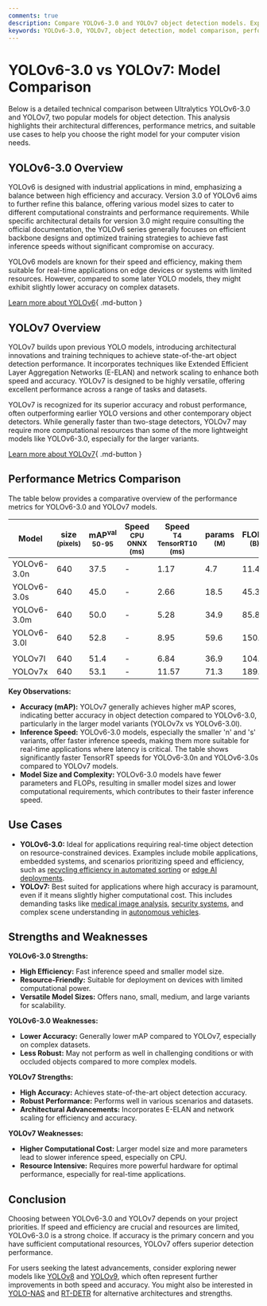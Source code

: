 ```yaml
---
comments: true
description: Compare YOLOv6-3.0 and YOLOv7 object detection models. Explore strengths, weaknesses, performance metrics, and use cases for optimal selection.
keywords: YOLOv6-3.0, YOLOv7, object detection, model comparison, performance metrics, real-time AI, computer vision, Ultralytics, machine learning models
---
```


# YOLOv6-3.0 vs YOLOv7: Model Comparison

Below is a detailed technical comparison between Ultralytics YOLOv6-3.0 and YOLOv7, two popular models for object detection. This analysis highlights their architectural differences, performance metrics, and suitable use cases to help you choose the right model for your computer vision needs.


<script async src="https://cdn.jsdelivr.net/npm/chart.js@3.9.1/dist/chart.min.js"></script>
<script defer src="../../javascript/benchmark.js"></script>

<canvas id="modelComparisonChart" width="1024" height="400" active-models='["YOLOv6-3.0", "YOLOv7"]'></canvas>

## YOLOv6-3.0 Overview

YOLOv6 is designed with industrial applications in mind, emphasizing a balance between high efficiency and accuracy. Version 3.0 of YOLOv6 aims to further refine this balance, offering various model sizes to cater to different computational constraints and performance requirements. While specific architectural details for version 3.0 might require consulting the official documentation, the YOLOv6 series generally focuses on efficient backbone designs and optimized training strategies to achieve fast inference speeds without significant compromise on accuracy.

YOLOv6 models are known for their speed and efficiency, making them suitable for real-time applications on edge devices or systems with limited resources. However, compared to some later YOLO models, they might exhibit slightly lower accuracy on complex datasets.

[Learn more about YOLOv6](https://docs.ultralytics.com/models/yolov6/){ .md-button }

## YOLOv7 Overview

YOLOv7 builds upon previous YOLO models, introducing architectural innovations and training techniques to achieve state-of-the-art object detection performance. It incorporates techniques like Extended Efficient Layer Aggregation Networks (E-ELAN) and network scaling to enhance both speed and accuracy. YOLOv7 is designed to be highly versatile, offering excellent performance across a range of tasks and datasets.

YOLOv7 is recognized for its superior accuracy and robust performance, often outperforming earlier YOLO versions and other contemporary object detectors. While generally faster than two-stage detectors, YOLOv7 may require more computational resources than some of the more lightweight models like YOLOv6-3.0, especially for the larger variants.

[Learn more about YOLOv7](https://docs.ultralytics.com/models/yolov7/){ .md-button }

## Performance Metrics Comparison

The table below provides a comparative overview of the performance metrics for YOLOv6-3.0 and YOLOv7 models.

| Model       | size<br><sup>(pixels) | mAP<sup>val<br>50-95 | Speed<br><sup>CPU ONNX<br>(ms) | Speed<br><sup>T4 TensorRT10<br>(ms) | params<br><sup>(M) | FLOPs<br><sup>(B) |
| ----------- | --------------------- | -------------------- | ------------------------------ | ----------------------------------- | ------------------ | ----------------- |
| YOLOv6-3.0n | 640                   | 37.5                 | -                              | 1.17                                | 4.7                | 11.4              |
| YOLOv6-3.0s | 640                   | 45.0                 | -                              | 2.66                                | 18.5               | 45.3              |
| YOLOv6-3.0m | 640                   | 50.0                 | -                              | 5.28                                | 34.9               | 85.8              |
| YOLOv6-3.0l | 640                   | 52.8                 | -                              | 8.95                                | 59.6               | 150.7             |
|             |                       |                      |                                |                                     |                    |                   |
| YOLOv7l     | 640                   | 51.4                 | -                              | 6.84                                | 36.9               | 104.7             |
| YOLOv7x     | 640                   | 53.1                 | -                              | 11.57                               | 71.3               | 189.9             |

**Key Observations:**

- **Accuracy (mAP):** YOLOv7 generally achieves higher mAP scores, indicating better accuracy in object detection compared to YOLOv6-3.0, particularly in the larger model variants (YOLOv7x vs YOLOv6-3.0l).
- **Inference Speed:** YOLOv6-3.0 models, especially the smaller 'n' and 's' variants, offer faster inference speeds, making them more suitable for real-time applications where latency is critical. The table shows significantly faster TensorRT speeds for YOLOv6-3.0n and YOLOv6-3.0s compared to YOLOv7 models.
- **Model Size and Complexity:** YOLOv6-3.0 models have fewer parameters and FLOPs, resulting in smaller model sizes and lower computational requirements, which contributes to their faster inference speed.

## Use Cases

- **YOLOv6-3.0:** Ideal for applications requiring real-time object detection on resource-constrained devices. Examples include mobile applications, embedded systems, and scenarios prioritizing speed and efficiency, such as [recycling efficiency in automated sorting](https://www.ultralytics.com/blog/recycling-efficiency-the-power-of-vision-ai-in-automated-sorting) or [edge AI deployments](https://www.ultralytics.com/glossary/edge-ai).
- **YOLOv7:** Best suited for applications where high accuracy is paramount, even if it means slightly higher computational cost. This includes demanding tasks like [medical image analysis](https://www.ultralytics.com/glossary/medical-image-analysis), [security systems](https://www.ultralytics.com/blog/computer-vision-for-theft-prevention-enhancing-security), and complex scene understanding in [autonomous vehicles](https://www.ultralytics.com/solutions/ai-in-self-driving).

## Strengths and Weaknesses

**YOLOv6-3.0 Strengths:**

- **High Efficiency:** Fast inference speed and smaller model size.
- **Resource-Friendly:** Suitable for deployment on devices with limited computational power.
- **Versatile Model Sizes:** Offers nano, small, medium, and large variants for scalability.

**YOLOv6-3.0 Weaknesses:**

- **Lower Accuracy:** Generally lower mAP compared to YOLOv7, especially on complex datasets.
- **Less Robust:** May not perform as well in challenging conditions or with occluded objects compared to more complex models.

**YOLOv7 Strengths:**

- **High Accuracy:** Achieves state-of-the-art object detection accuracy.
- **Robust Performance:** Performs well in various scenarios and datasets.
- **Architectural Advancements:** Incorporates E-ELAN and network scaling for efficiency and accuracy.

**YOLOv7 Weaknesses:**

- **Higher Computational Cost:** Larger model size and more parameters lead to slower inference speed, especially on CPU.
- **Resource Intensive:** Requires more powerful hardware for optimal performance, especially for real-time applications.

## Conclusion

Choosing between YOLOv6-3.0 and YOLOv7 depends on your project priorities. If speed and efficiency are crucial and resources are limited, YOLOv6-3.0 is a strong choice. If accuracy is the primary concern and you have sufficient computational resources, YOLOv7 offers superior detection performance.

For users seeking the latest advancements, consider exploring newer models like [YOLOv8](https://docs.ultralytics.com/models/yolov8/) and [YOLOv9](https://docs.ultralytics.com/models/yolov9/), which often represent further improvements in both speed and accuracy. You might also be interested in [YOLO-NAS](https://docs.ultralytics.com/models/yolo-nas/) and [RT-DETR](https://docs.ultralytics.com/models/rtdetr/) for alternative architectures and strengths.
